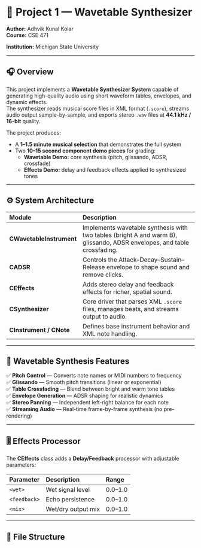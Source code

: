 # 🎵 Project 1 — Wavetable Synthesizer  
**Author:** Adhvik Kunal Kolar  
**Course:** CSE 471 

**Institution:** Michigan State University  

---

## 🎧 Overview  

This project implements a **Wavetable Synthesizer System** capable of generating high-quality audio using short waveform tables, envelopes, and dynamic effects.  
The synthesizer reads musical score files in XML format (`.score`), streams audio output sample-by-sample, and exports stereo `.wav` files at **44.1 kHz / 16-bit** quality.  

The project produces:
- A **1–1.5 minute musical selection** that demonstrates the full system  
- Two **10–15 second component demo pieces** for grading:  
  - **Wavetable Demo:** core synthesis (pitch, glissando, ADSR, crossfade)  
  - **Effects Demo:** delay and feedback effects applied to synthesized tones  

---

## ⚙️ System Architecture  

| Module | Description |
|:--|:--|
| **CWavetableInstrument** | Implements wavetable synthesis with two tables (bright A and warm B), glissando, ADSR envelopes, and table crossfading. |
| **CADSR** | Controls the Attack–Decay–Sustain–Release envelope to shape sound and remove clicks. |
| **CEffects** | Adds stereo delay and feedback effects for richer, spatial sound. |
| **CSynthesizer** | Core driver that parses XML `.score` files, manages beats, and streams output to audio. |
| **CInstrument / CNote** | Defines base instrument behavior and XML note handling. |

---

## 🧱 Wavetable Synthesis Features  

✅ **Pitch Control** — Converts note names or MIDI numbers to frequency  
✅ **Glissando** — Smooth pitch transitions (linear or exponential)  
✅ **Table Crossfading** — Blend between bright and warm tone tables  
✅ **Envelope Generation** — ADSR shaping for realistic dynamics  
✅ **Stereo Panning** — Independent left-right balance for each note  
✅ **Streaming Audio** — Real-time frame-by-frame synthesis (no pre-rendering)  

---

## 🎚️ Effects Processor  

The **CEffects** class adds a **Delay/Feedback** processor with adjustable parameters:

| Parameter | Description | Range |
|:--|:--|:--|
| `<wet>` | Wet signal level | 0.0–1.0 |
| `<feedback>` | Echo persistence | 0.0–1.0 |
| `<mix>` | Wet/dry output mix | 0.0–1.0 |

---

## 📂 File Structure  

